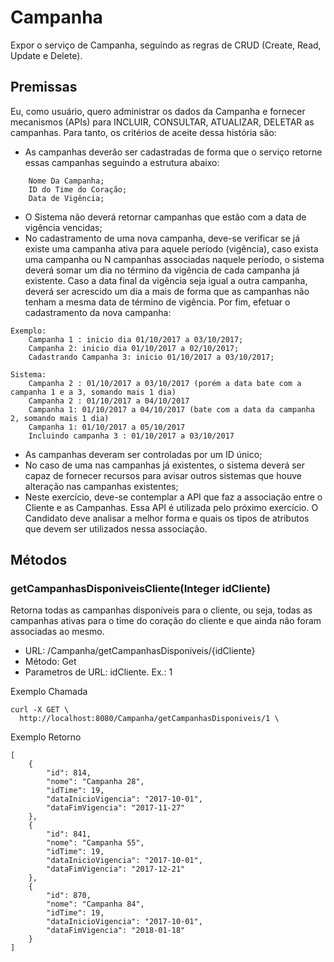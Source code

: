 # Campanha

Expor o serviço de Campanha, seguindo as regras de CRUD (Create, Read, Update e Delete). 

## Premissas

Eu, como usuário, quero administrar os dados da Campanha e fornecer mecanismos (APIs) para INCLUIR, CONSULTAR, ATUALIZAR, DELETAR as campanhas. Para tanto, os critérios de aceite dessa história são:

*	As campanhas deverão ser cadastradas de forma que o serviço retorne essas campanhas seguindo a estrutura abaixo:
```
	Nome Da Campanha;
	ID do Time do Coração;
	Data de Vigência;
```
*	O Sistema não deverá retornar campanhas que estão com a data de vigência vencidas;
*	No cadastramento de uma nova campanha, deve-se verificar se já existe uma campanha ativa para aquele período (vigência), caso exista uma campanha ou N campanhas associadas naquele período, o sistema deverá somar um dia no término da vigência de cada campanha já existente. Caso a data final da vigência seja igual a outra campanha, deverá ser acrescido um dia a mais de forma que as campanhas não tenham a mesma data de término de vigência. Por fim, efetuar o cadastramento da nova campanha:
```
Exemplo:
  	Campanha 1 : inicio dia 01/10/2017 a 03/10/2017;
	Campanha 2: inicio dia 01/10/2017 a 02/10/2017;
	Cadastrando Campanha 3: inicio 01/10/2017 a 03/10/2017;
  
Sistema:
	Campanha 2 : 01/10/2017 a 03/10/2017 (porém a data bate com a campanha 1 e a 3, somando mais 1 dia)
	Campanha 2 : 01/10/2017 a 04/10/2017
	Campanha 1: 01/10/2017 a 04/10/2017 (bate com a data da campanha 2, somando mais 1 dia)
	Campanha 1: 01/10/2017 a 05/10/2017
	Incluindo campanha 3 : 01/10/2017 a 03/10/2017
```
*	As campanhas deveram ser controladas por um ID único;
*	No caso de uma nas campanhas já existentes, o sistema deverá ser capaz de fornecer recursos para avisar outros sistemas que houve alteração nas campanhas existentes;
*	Neste exercício, deve-se contemplar a API que faz a associação entre o Cliente e as Campanhas. Essa API é utilizada pelo próximo exercício. O Candidato deve analisar a melhor forma e quais os tipos de atributos que devem ser utilizados nessa associação.


## Métodos

### getCampanhasDisponiveisCliente(Integer idCliente)

Retorna todas as campanhas disponíveis para o cliente, ou seja, todas as campanhas ativas para o time do coração do cliente e que ainda não foram associadas ao mesmo.

* URL: /Campanha/getCampanhasDisponiveis/{idCliente}
* Método: Get
* Parametros de URL: idCliente. Ex.: 1

Exemplo Chamada
```
curl -X GET \
  http://localhost:8080/Campanha/getCampanhasDisponiveis/1 \
```

Exemplo Retorno
```
[
    {
        "id": 814,
        "nome": "Campanha 28",
        "idTime": 19,
        "dataInicioVigencia": "2017-10-01",
        "dataFimVigencia": "2017-11-27"
    },
    {
        "id": 841,
        "nome": "Campanha 55",
        "idTime": 19,
        "dataInicioVigencia": "2017-10-01",
        "dataFimVigencia": "2017-12-21"
    },
    {
        "id": 870,
        "nome": "Campanha 84",
        "idTime": 19,
        "dataInicioVigencia": "2017-10-01",
        "dataFimVigencia": "2018-01-18"
    }
]
```

